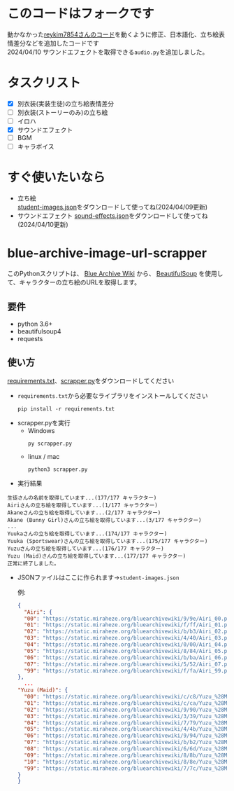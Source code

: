 # このコードはフォークです
動かなかった[reykim7854さんのコード](https://github.com/reykim7854/blue-archive-image-url-scrapper)を動くように修正、日本語化、立ち絵表情差分などを追加したコードです  
2024/04/10 サウンドエフェクトを取得できる`audio.py`を追加しました。
# タスクリスト
- [x] 別衣装(実装生徒)の立ち絵表情差分
- [ ] 別衣装(ストーリーのみ)の立ち絵
- [ ] イロハ
- [x] サウンドエフェクト
- [ ] BGM
- [ ] キャラボイス
# すぐ使いたいなら
- 立ち絵  
[student-images.json](https://github.com/jpbtk/blue-archive-url-scrapper/blob/main/student-images.json)をダウンロードして使ってね(2024/04/09更新)
- サウンドエフェクト
[sound-effects.json](https://github.com/jpbtk/blue-archive-url-scrapper/blob/main/sound-effects.json)をダウンロードして使ってね(2024/04/10更新)
# blue-archive-image-url-scrapper
このPythonスクリプトは、 [Blue Archive Wiki](https://bluearchive.wiki/wiki) から、 [BeautifulSoup](https://www.crummy.com/software/BeautifulSoup/) を使用して、キャラクターの立ち絵のURLを取得します。
## 要件
- python 3.6+
- beautifulsoup4
- requests
## 使い方
[requirements.txt](https://github.com/jpbtk/blue-archive-url-scrapper/blob/main/requirements.txt)、[scrapper.py](https://github.com/jpbtk/blue-archive-url-scrapper/blob/main/scrapper.py)をダウンロードしてください
- `requirements.txt`から必要なライブラリをインストールしてください
  ```
  pip install -r requirements.txt
  ```
- scrapper.pyを実行
  - Windows
    ```
    py scrapper.py
    ```
  - linux / mac
    ```
    python3 scrapper.py
    ```
- 実行結果
```
生徒さんの名前を取得しています...(177/177 キャラクター)
Airiさんの立ち絵を取得しています...(1/177 キャラクター)
Akaneさんの立ち絵を取得しています...(2/177 キャラクター)
Akane (Bunny Girl)さんの立ち絵を取得しています...(3/177 キャラクター)
...
Yuukaさんの立ち絵を取得しています...(174/177 キャラクター)
Yuuka (Sportswear)さんの立ち絵を取得しています...(175/177 キャラクター)
Yuzuさんの立ち絵を取得しています...(176/177 キャラクター)
Yuzu (Maid)さんの立ち絵を取得しています...(177/177 キャラクター)
正常に終了しました。
```
- JSONファイルはここに作られます→`student-images.json`
  
  例:
  ```json
  {
    "Airi": {
    "00": "https://static.miraheze.org/bluearchivewiki/9/9e/Airi_00.png",
    "01": "https://static.miraheze.org/bluearchivewiki/f/ff/Airi_01.png",
    "02": "https://static.miraheze.org/bluearchivewiki/b/b3/Airi_02.png",
    "03": "https://static.miraheze.org/bluearchivewiki/4/40/Airi_03.png",
    "04": "https://static.miraheze.org/bluearchivewiki/0/00/Airi_04.png",
    "05": "https://static.miraheze.org/bluearchivewiki/8/84/Airi_05.png",
    "06": "https://static.miraheze.org/bluearchivewiki/b/ba/Airi_06.png",
    "07": "https://static.miraheze.org/bluearchivewiki/5/52/Airi_07.png",
    "99": "https://static.miraheze.org/bluearchivewiki/f/fa/Airi_99.png"
  },
    ...
  "Yuzu (Maid)": {
    "00": "https://static.miraheze.org/bluearchivewiki/c/c8/Yuzu_%28Maid%29_00.png",
    "01": "https://static.miraheze.org/bluearchivewiki/c/ca/Yuzu_%28Maid%29_01.png",
    "02": "https://static.miraheze.org/bluearchivewiki/9/90/Yuzu_%28Maid%29_02.png",
    "03": "https://static.miraheze.org/bluearchivewiki/3/39/Yuzu_%28Maid%29_03.png",
    "04": "https://static.miraheze.org/bluearchivewiki/7/79/Yuzu_%28Maid%29_04.png",
    "05": "https://static.miraheze.org/bluearchivewiki/4/4b/Yuzu_%28Maid%29_05.png",
    "06": "https://static.miraheze.org/bluearchivewiki/9/94/Yuzu_%28Maid%29_06.png",
    "07": "https://static.miraheze.org/bluearchivewiki/b/b2/Yuzu_%28Maid%29_07.png",
    "08": "https://static.miraheze.org/bluearchivewiki/6/6d/Yuzu_%28Maid%29_08.png",
    "09": "https://static.miraheze.org/bluearchivewiki/8/8b/Yuzu_%28Maid%29_09.png",
    "10": "https://static.miraheze.org/bluearchivewiki/8/8e/Yuzu_%28Maid%29_10.png",
    "99": "https://static.miraheze.org/bluearchivewiki/7/7c/Yuzu_%28Maid%29_99.png"
  }
  }
  ```
